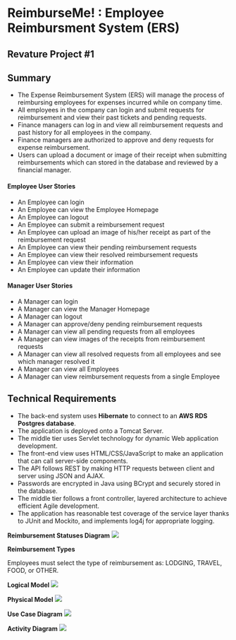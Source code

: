 # ReimburseMe! : Employee Reimbursment System (ERS)
## Revature Project #1

## Summary
* The Expense Reimbursement System (ERS) will manage the process of reimbursing employees for expenses incurred while on company time. 
* All employees in the company can login and submit requests for reimbursement and view their past tickets and pending requests. 
* Finance managers can log in and view all reimbursement requests and past history for all employees in the company. 
* Finance managers are authorized to approve and deny requests for expense reimbursement.
* Users can upload a document or image of their receipt when submitting reimbursements which can stored in the database and reviewed by a financial manager.

#### Employee User Stories 
- An Employee can login
- An Employee can view the Employee Homepage
- An Employee can logout
- An Employee can submit a reimbursement request
- An Employee can upload an image of his/her receipt as part of the reimbursement request
- An Employee can view their pending reimbursement requests
- An Employee can view their resolved reimbursement requests
- An Employee can view their information
- An Employee can update their information

#### Manager User Stories
- A Manager can login
- A Manager can view the Manager Homepage
- A Manager can logout
- A Manager can approve/deny pending reimbursement requests
- A Manager can view all pending requests from all employees
- A Manager can view images of the receipts from reimbursement requests
- A Manager can view all resolved requests from all employees and see which manager resolved it
- A Manager can view all Employees
- A Manager can view reimbursement requests from a single Employee 

## Technical Requirements

* The back-end system uses **Hibernate** to connect to an **AWS RDS Postgres database**. 
* The application is deployed onto a Tomcat Server. 
* The middle tier uses Servlet technology for dynamic Web application development. 
* The front-end view uses HTML/CSS/JavaScript to make an application that can call server-side components.
* The API follows REST by making HTTP requests between client and server using JSON and AJAX.
* Passwords are encrypted in Java using BCrypt and securely stored in the database. 
* The middle tier follows a front controller, layered architecture to achieve efficient Agile development.
* The application has reasonable test coverage of the service layer thanks to JUnit and Mockito, and implements log4j for appropriate logging. 

**Reimbursement Statuses Diagram** 
![](./imgs/state-chart.jpg)

**Reimbursement Types**

Employees must select the type of reimbursement as: LODGING, TRAVEL, FOOD, or OTHER.

**Logical Model**
![](./imgs/logical.jpg)

**Physical Model**
![](./imgs/physical.jpg)

**Use Case Diagram**
![](./imgs/use-case.jpg)

**Activity Diagram**
![](./imgs/activity.jpg)
